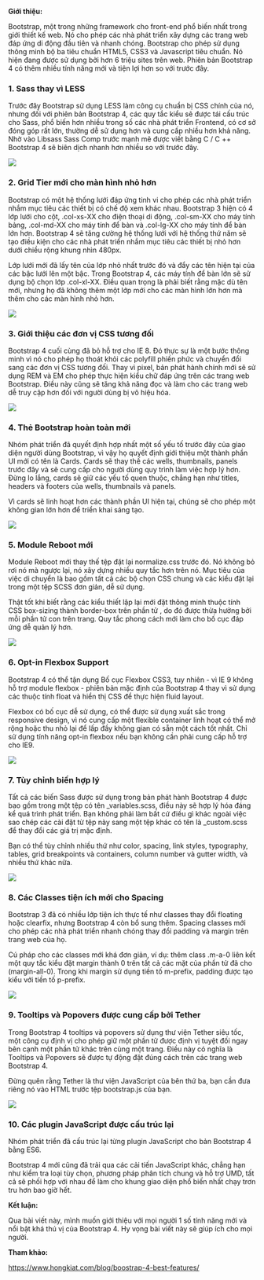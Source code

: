 **Giới thiệu:**

Bootstrap, một trong những framework cho front-end phổ biến nhất trong giới thiết kế web. Nó cho phép các nhà phát triển xây dựng các trang web đáp ứng di động đầu tiên và nhanh chóng. Bootstrap cho phép sử dụng thông minh bộ ba tiêu chuẩn HTML5, CSS3 và Javascript tiêu chuẩn. Nó hiện đang được sử dụng bởi hơn 6 triệu sites trên web. Phiên bản Bootstrap 4 có thêm nhiều tính năng mới và tiện lợi hơn so với trước đây.

### 1. Sass thay vì LESS

Trước đây Bootstrap sử dụng LESS làm công cụ chuẩn bị CSS chính của nó, nhưng đối với phiên bản Bootstrap 4, các quy tắc kiểu sẽ được tái cấu trúc cho Sass, phổ biến hơn nhiều trong số các nhà phát triển Frontend, có cơ sở đóng góp rất lớn, thường dễ sử dụng hơn và cung cấp nhiều hơn khả năng. Nhờ vào Libsass Sass Comp trước mạnh mẽ được viết bằng C / C ++ Bootstrap 4 sẽ biên dịch nhanh hơn nhiều so với trước đây.

![](https://images.viblo.asia/ac185248-098a-456a-8a43-e6e1382c5408.jpg)

### 2. Grid Tier mới cho màn hình nhỏ hơn

Bootstrap có một hệ thống lưới đáp ứng tinh vi cho phép các nhà phát triển nhắm mục tiêu các thiết bị có chế độ xem khác nhau. Bootstrap 3 hiện có 4 lớp lưới cho cột, .col-xs-XX cho điện thoại di động, .col-sm-XX cho máy tính bảng, .col-md-XX cho máy tính để bàn và .col-lg-XX cho máy tính để bàn lớn hơn. Bootstrap 4 sẽ tăng cường hệ thống lưới với hệ thống thứ năm sẽ tạo điều kiện cho các nhà phát triển nhắm mục tiêu các thiết bị nhỏ hơn dưới chiều rộng khung nhìn 480px.

Lớp lưới mới đã lấy tên của lớp nhỏ nhất trước đó và đẩy các tên hiện tại của các bậc lưới lên một bậc. Trong Bootstrap 4, các máy tính để bàn lớn sẽ sử dụng bộ chọn lớp .col-xl-XX. Điều quan trọng là phải biết rằng mặc dù tên mới, nhưng họ đã không thêm một lớp mới cho các màn hình lớn hơn mà thêm cho các màn hình nhỏ hơn.

![](https://images.viblo.asia/a10aa0eb-6758-48c8-8a11-448af928a6b5.jpg)

### 3. Giới thiệu các đơn vị CSS tương đối

Bootstrap 4 cuối cùng đã bỏ hỗ trợ cho IE 8. Đó thực sự là một bước thông minh vì nó cho phép họ thoát khỏi các polyfill phiền phức và chuyển đổi sang các đơn vị CSS tương đối. Thay vì pixel, bản phát hành chính mới sẽ sử dụng REM và EM cho phép thực hiện kiểu chữ đáp ứng trên các trang web Bootstrap. Điều này cũng sẽ tăng khả năng đọc và làm cho các trang web dễ truy cập hơn đối với người dùng bị vô hiệu hóa.

![](https://images.viblo.asia/8a123073-baa3-4276-97a8-66e2e8222c9b.jpg)

### 4. Thẻ Bootstrap hoàn toàn mới

Nhóm phát triển đã quyết định hợp nhất một số yếu tố trước đây của giao diện người dùng Bootstrap, vì vậy họ quyết định giới thiệu một thành phần UI mới có tên là Cards. Cards sẽ thay thế các wells, thumbnails, panels trước đây và sẽ cung cấp cho người dùng quy trình làm việc hợp lý hơn. Đừng lo lắng, cards sẽ giữ các yếu tố quen thuộc, chẳng hạn như titles, headers và footers của wells, thumbnails và panels.

Vì cards sẽ linh hoạt hơn các thành phần UI hiện tại, chúng sẽ cho phép một không gian lớn hơn để triển khai sáng tạo.

![](https://images.viblo.asia/d2bcbd4b-c60b-48fc-a594-324082e1ca06.jpg)

### 5. Module Reboot mới

Module Reboot mới thay thế tệp đặt lại normalize.css trước đó. Nó không bỏ rơi nó mà ngược lại, nó xây dựng nhiều quy tắc hơn trên nó. Mục tiêu của việc di chuyển là bao gồm tất cả các bộ chọn CSS chung và các kiểu đặt lại trong một tệp SCSS đơn giản, dễ sử dụng.

Thật tốt khi biết rằng các kiểu thiết lập lại mới đặt thông minh thuộc tính CSS box-sizing thành border-box trên phần tử <html>, do đó được thừa hưởng bởi mỗi phần tử con trên trang. Quy tắc phong cách mới làm cho bố cục đáp ứng dễ quản lý hơn.

![](https://images.viblo.asia/77e1cce6-b12d-4bba-93ad-79dfdb9cf5f8.jpg)
    
### 6. Opt-in Flexbox Support
 
Bootstrap 4 có thể tận dụng Bố cục Flexbox CSS3, tuy nhiên - vì IE 9 không hỗ trợ module flexbox - phiên bản mặc định của Bootstrap 4 thay vì sử dụng các thuộc tính float và hiển thị CSS để thực hiện fluid layout.

Flexbox có bố cục dễ sử dụng, có thể được sử dụng xuất sắc trong responsive design, vì nó cung cấp một flexible container linh hoạt có thể mở rộng hoặc thu nhỏ lại để lấp đầy không gian có sẵn một cách tốt nhất. Chỉ sử dụng tính năng opt-in flexbox nếu bạn không cần phải cung cấp hỗ trợ cho IE9.
    
![](https://images.viblo.asia/6bd55046-c1a1-4bce-b688-7b361a57684a.jpg)
    
### 7. Tùy chỉnh biến hợp lý
    
Tất cả các biến Sass được sử dụng trong bản phát hành Bootstrap 4 được bao gồm trong một tệp có tên _variables.scss, điều này sẽ hợp lý hóa đáng kể quá trình phát triển. Bạn không phải làm bất cứ điều gì khác ngoài việc sao chép các cài đặt từ tệp này sang một tệp khác có tên là _custom.scss để thay đổi các giá trị mặc định.

Bạn có thể tùy chỉnh nhiều thứ như color, spacing, link styles, typography, tables, grid breakpoints và containers, column number và gutter width,  và nhiều thứ khác nữa.
    
![](https://images.viblo.asia/fae38f5e-d5fb-414f-bfb7-239845bbad80.jpg)
    
### 8. Các Classes tiện ích mới cho Spacing
    
Bootstrap 3 đã có nhiều lớp tiện ích thực tế như classes thay đổi floating hoặc clearfix, nhưng Bootstrap 4 còn bổ sung thêm. Spacing classes mới cho phép các nhà phát triển nhanh chóng thay đổi padding và margin trên trang web của họ.

Cú pháp cho các classes mới khá đơn giản, ví dụ: thêm class .m-a-0 liên kết một quy tắc kiểu đặt margin thành 0 trên tất cả các mặt của phần tử đã cho (margin-all-0). Trong khi margin sử dụng tiền tố m-prefix, padding được tạo kiểu với tiền tố p-prefix.
    
![](https://images.viblo.asia/999a8191-a2ca-4143-a558-4b221c241e38.jpg)
    
###  9. Tooltips và Popovers được cung cấp bởi Tether
    
Trong Bootstrap 4 tooltips và popovers sử dụng thư viện Tether siêu tốc, một công cụ định vị cho phép giữ một phần tử được định vị tuyệt đối ngay bên cạnh một phần tử khác trên cùng một trang. Điều này có nghĩa là Tooltips và Popovers sẽ được tự động đặt đúng cách trên các trang web Bootstrap 4.

Đừng quên rằng Tether là thư viện JavaScript của bên thứ ba, bạn cần đưa riêng nó vào HTML trước tệp bootstrap.js của bạn.
    
![](https://images.viblo.asia/33ec9d05-7578-4af4-86a5-0d2caae1f5c6.jpg)
    
### 10. Các plugin JavaScript được cấu trúc lại
    
Nhóm phát triển đã cấu trúc lại từng plugin JavaScript cho bản Bootstrap 4 bằng ES6.

Bootstrap 4 mới cũng đã trải qua các cải tiến JavaScript khác, chẳng hạn như kiểm tra loại tùy chọn, phương pháp phân tích chung và hỗ trợ UMD, tất cả sẽ phối hợp với nhau để làm cho khung giao diện phổ biến nhất chạy trơn tru hơn bao giờ hết.
    
**Kết luận:**
    
 Qua bài viết này, mình muốn giới thiệu với mọi người 1 số tính năng mới và nổi bật khá thú vị của Bootstrap 4. Hy vọng bài viết này sẽ giúp ích cho mọi người.
    
**Tham khảo:**

https://www.hongkiat.com/blog/boostrap-4-best-features/